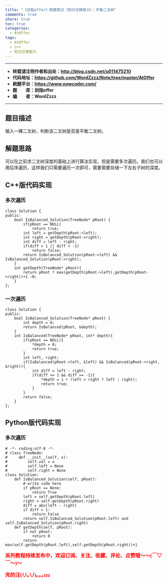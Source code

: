 ```yaml
---
title: "《剑指offer》刷题笔记（知识迁移能力）：平衡二叉树"
comments: true
share: true
toc: true
categories:
  - AtOffer
tags:
  - AtOffer
  - c++
  - 知识迁移能力
---
```


----------

- **转载请注明作者和出处：http://blog.csdn.net/u011475210**
- **代码地址：https://github.com/WordZzzz/Note/tree/master/AtOffer**
- **刷题平台：https://www.nowcoder.com/**
- **题&emsp;&emsp;库：剑指offer**
- **编&emsp;&emsp;者：WordZzzz**

----------

## 题目描述

输入一棵二叉树，判断该二叉树是否是平衡二叉树。

## 解题思路

可以在之前求二叉树深度的基础上进行算法实现，但是需要多次遍历。我们也可以用后序遍历，这样我们只需要遍历一次即可，需要需要存储一下左右子树的深度。

## C++版代码实现

### 多次遍历

```
class Solution {
public:
    bool IsBalanced_Solution(TreeNode* pRoot) {
        if(pRoot == NULL)
            return true;
        int left = getDepth(pRoot->left);
        int right = getDepth(pRoot->right);
        int diff = left - right;
        if(diff > 1 || diff < -1)
            return false;
        return IsBalanced_Solution(pRoot->left) && IsBalanced_Solution(pRoot->right);
    }
    int getDepth(TreeNode* pRoot){
        return pRoot ? max(getDepth(pRoot->left),getDepth(pRoot->right))+1 :0;
    }
};
```

### 一次遍历

```
class Solution {
public:
    bool IsBalanced_Solution(TreeNode* pRoot) {
        int depth = 0;
        return IsBalanced(pRoot, &depth);
    }
    int IsBalanced(TreeNode* pRoot, int* depth){
        if(pRoot == NULL){
            *depth = 0;
            return true;
        }
        int left, right;
        if(IsBalanced(pRoot->left, &left) && IsBalanced(pRoot->right, &right)){
            int diff = left - right;
            if(diff <= 1 && diff >= -1){
                *depth = 1 + (left > right ? left : right);
                return true;
            }
        }
        return false;
    }
};
```

## Python版代码实现

### 多次遍历

```
# -*- coding:utf-8 -*-
# class TreeNode:
#     def __init__(self, x):
#         self.val = x
#         self.left = None
#         self.right = None
class Solution:
    def IsBalanced_Solution(self, pRoot):
        # write code here
        if pRoot == None:
            return True
        left = self.getDepth(pRoot.left)
        right = self.getDepth(pRoot.right)
        diff = abs(left - right)
        if diff > 1:
            return False
        return self.IsBalanced_Solution(pRoot.left) and self.IsBalanced_Solution(pRoot.right)
    def getDepth(self, pRoot):
        if not pRoot:
            return 0
        return max(self.getDepth(pRoot.left),self.getDepth(pRoot.right))+1
```

**<font color="red" size=3 face="仿宋">系列教程持续发布中，欢迎订阅、关注、收藏、评论、点赞哦～～(￣▽￣～)～</font>**

**<font color="red" size=3 face="仿宋">完的汪(∪｡∪)｡｡｡zzz</font>**
